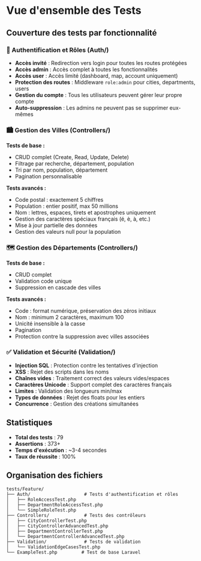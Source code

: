 # Vue d'ensemble des Tests

## Couverture des tests par fonctionnalité

### 🔐 Authentification et Rôles (Auth/)
- **Accès invité** : Redirection vers login pour toutes les routes protégées
- **Accès admin** : Accès complet à toutes les fonctionnalités
- **Accès user** : Accès limité (dashboard, map, account uniquement)
- **Protection des routes** : Middleware `role:admin` pour cities, departments, users
- **Gestion du compte** : Tous les utilisateurs peuvent gérer leur propre compte
- **Auto-suppression** : Les admins ne peuvent pas se supprimer eux-mêmes

### 🏙️ Gestion des Villes (Controllers/)
**Tests de base :**
- CRUD complet (Create, Read, Update, Delete)
- Filtrage par recherche, département, population
- Tri par nom, population, département
- Pagination personnalisable

**Tests avancés :**
- Code postal : exactement 5 chiffres
- Population : entier positif, max 50 millions
- Nom : lettres, espaces, tirets et apostrophes uniquement
- Gestion des caractères spéciaux français (é, è, à, etc.)
- Mise à jour partielle des données
- Gestion des valeurs null pour la population

### 🗺️ Gestion des Départements (Controllers/)
**Tests de base :**
- CRUD complet
- Validation code unique
- Suppression en cascade des villes

**Tests avancés :**
- Code : format numérique, préservation des zéros initiaux
- Nom : minimum 2 caractères, maximum 100
- Unicité insensible à la casse
- Pagination
- Protection contre la suppression avec villes associées

### ✅ Validation et Sécurité (Validation/)
- **Injection SQL** : Protection contre les tentatives d'injection
- **XSS** : Rejet des scripts dans les noms
- **Chaînes vides** : Traitement correct des valeurs vides/espaces
- **Caractères Unicode** : Support complet des caractères français
- **Limites** : Validation des longueurs min/max
- **Types de données** : Rejet des floats pour les entiers
- **Concurrence** : Gestion des créations simultanées

## Statistiques

- **Total des tests** : 79
- **Assertions** : 373+
- **Temps d'exécution** : ~3-4 secondes
- **Taux de réussite** : 100%

## Organisation des fichiers

```
tests/Feature/
├── Auth/                    # Tests d'authentification et rôles
│   ├── RoleAccessTest.php
│   ├── DepartmentRoleAccessTest.php
│   └── SimpleRoleTest.php
├── Controllers/             # Tests des contrôleurs
│   ├── CityControllerTest.php
│   ├── CityControllerAdvancedTest.php
│   ├── DepartmentControllerTest.php
│   └── DepartmentControllerAdvancedTest.php
├── Validation/              # Tests de validation
│   └── ValidationEdgeCasesTest.php
└── ExampleTest.php         # Test de base Laravel
```